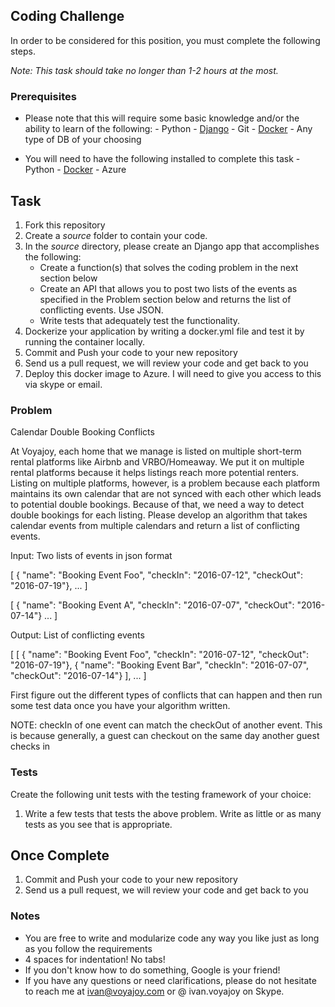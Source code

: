 ## Coding Challenge

In order to be considered for this position, you must complete the following steps. 

*Note: This task should take no longer than 1-2 hours at the most.*


### Prerequisites

- Please note that this will require some basic knowledge and/or the ability to learn of the following:
       - Python
       - [Django](http://expressjs.com/)
       - Git
       - [Docker](http://www.docker.com/)
       - Any type of DB of your choosing

- You will need to have the following installed to complete this task
       - Python
       - [Docker](http://www.docker.com/)
       - Azure

## Task

1. Fork this repository
2. Create a *source* folder to contain your code. 
3. In the *source* directory, please create an Django app that accomplishes the following:
    - Create a function(s) that solves the coding problem in the next section below
    - Create an API that allows you to post two lists of the events as specified in the Problem section below and returns the list of conflicting events. Use JSON.
    - Write tests that adequately test the functionality.
4. Dockerize your application by writing a docker.yml file and test it by running the container locally.
5. Commit and Push your code to your new repository
6. Send us a pull request, we will review your code and get back to you
7. Deploy this docker image to Azure. I will need to give you access to this via skype or email.

### Problem

Calendar Double Booking Conflicts

At Voyajoy, each home that we manage is listed on multiple short-term rental platforms like Airbnb and VRBO/Homeaway. We put it on multiple rental platforms because it helps listings reach more potential renters. Listing on multiple platforms, however, is a problem because each platform maintains its own calendar that are not synced with each other which leads to potential double bookings. Because of that, we need a way to detect double bookings for each listing. Please develop an algorithm that takes calendar events from multiple calendars and return a list of conflicting events.

Input: Two lists of events in json format

[
        { "name": "Booking Event Foo", "checkIn": "2016-07-12", "checkOut": "2016-07-19"},
        ...
]

[
        { "name": "Booking Event A", "checkIn": "2016-07-07", "checkOut": "2016-07-14"}
        ...
]


Output: List of conflicting events

[
    [
        { "name": "Booking Event Foo", "checkIn": "2016-07-12", "checkOut": "2016-07-19"},
        { "name": "Booking Event Bar", "checkIn": "2016-07-07", "checkOut": "2016-07-14"}
    ],
    ...
]

First figure out the different types of conflicts that can happen and then run some test data once you have your algorithm written. 

NOTE: checkIn of one event can match the checkOut of another event. This is because generally, a guest can checkout on the same day another guest checks in

### Tests

Create the following unit tests with the testing framework of your choice:

  1.  Write a few tests that tests the above problem. Write as little or as many tests as you see that is appropriate.

## Once Complete
1. Commit and Push your code to your new repository
2. Send us a pull request, we will review your code and get back to you

### Notes
- You are free to write and modularize code any way you like just as long as you follow the requirements
- 4 spaces for indentation! No tabs!
- If you don't know how to do something, Google is your friend!
- If you have any questions or need clarifications, please do not hesitate to reach me at ivan@voyajoy.com or @ ivan.voyajoy on Skype.